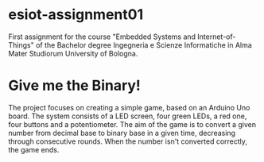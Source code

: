 # esiot-assignment01
First assignment for the course "Embedded Systems and Internet-of-Things" of the Bachelor degree Ingegneria e Scienze Informatiche in Alma Mater Studiorum University of Bologna.

# Give me the Binary!
The project focuses on creating a simple game, based on an Arduino Uno board.
The system consists of a LED screen, four green LEDs, a red one, four buttons and a potentiometer.
The aim of the game is to convert a given number from decimal base to binary base in a given time, decreasing through consecutive rounds. When the number isn't converted correctly, the game ends.
